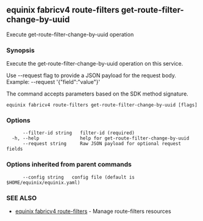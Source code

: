 ## equinix fabricv4 route-filters get-route-filter-change-by-uuid

Execute get-route-filter-change-by-uuid operation

### Synopsis

Execute the get-route-filter-change-by-uuid operation on this service.

Use --request flag to provide a JSON payload for the request body.
Example: --request '{"field":"value"}'

The command accepts parameters based on the SDK method signature.

```
equinix fabricv4 route-filters get-route-filter-change-by-uuid [flags]
```

### Options

```
      --filter-id string   filter-id (required)
  -h, --help               help for get-route-filter-change-by-uuid
      --request string     Raw JSON payload for optional request fields
```

### Options inherited from parent commands

```
      --config string   config file (default is $HOME/equinix/equinix.yaml)
```

### SEE ALSO

* [equinix fabricv4 route-filters](equinix_fabricv4_route-filters.md)	 - Manage route-filters resources

